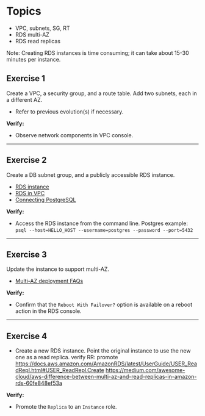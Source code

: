 # Topics
- VPC, subnets, SG, RT
- RDS multi-AZ
- RDS read replicas

Note: Creating RDS instances is time consuming; it can take about 15-30 minutes per instance.

## Exercise 1
Create a VPC, a security group, and a route table. Add two subnets, each in a different AZ.
- Refer to previous evolution(s) if necessary. 

**Verify:** 
- Observe network components in VPC console.

---

## Exercise 2
Create a DB subnet group, and a publicly accessible RDS instance.
- [RDS instance](https://docs.aws.amazon.com/AWSCloudFormation/latest/UserGuide/aws-properties-rds-database-instance.html)
- [RDS in VPC](https://docs.aws.amazon.com/AmazonRDS/latest/UserGuide/USER_VPC.WorkingWithRDSInstanceinaVPC.html)
- [Connecting PostgreSQL](https://docs.aws.amazon.com/AmazonRDS/latest/UserGuide/CHAP_GettingStarted.CreatingConnecting.PostgreSQL.html)
  
**Verify:** 
- Access the RDS instance from the command line. Postgres example: `psql --host=HELLO_HOST --username=postgres --password --port=5432`

---

## Exercise 3
Update the instance to support multi-AZ.
- [Multi-AZ deployment FAQs](https://aws.amazon.com/rds/faqs/#Multi-AZ_Deployments)

**Verify:** 
- Confirm that the `Reboot With Failover?` option is available on a reboot action in the RDS console.
  
---

## Exercise 4

- Create a new RDS instance. Point the original instance to use the new one as a read replica.
  verify RR: promote
https://docs.aws.amazon.com/AmazonRDS/latest/UserGuide/USER_ReadRepl.html#USER_ReadRepl.Create
https://medium.com/awesome-cloud/aws-difference-between-multi-az-and-read-replicas-in-amazon-rds-60fe848ef53a

**Verify:** 
- Promote the `Replica` to an `Instance` role.
